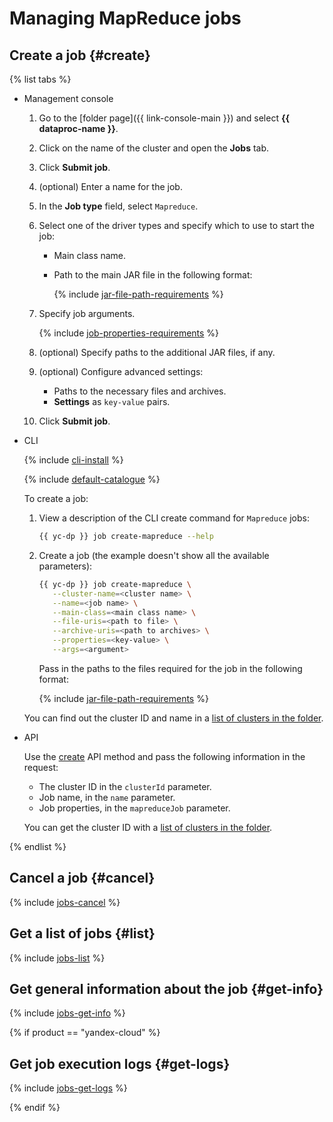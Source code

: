 # Managing MapReduce jobs

## Create a job {#create}

{% list tabs %}

- Management console

   1. Go to the [folder page]({{ link-console-main }}) and select **{{ dataproc-name }}**.
   1. Click on the name of the cluster and open the **Jobs** tab.
   1. Click **Submit job**.
   1. (optional) Enter a name for the job.
   1. In the **Job type** field, select `Mapreduce`.
   1. Select one of the driver types and specify which to use to start the job:
      * Main class name.
      * Path to the main JAR file in the following format:

         {% include [jar-file-path-requirements](../../_includes/data-proc/jar-file-path-requirements.md) %}

   1. Specify job arguments.

      {% include [job-properties-requirements](../../_includes/data-proc/job-properties-requirements.md) %}

   1. (optional) Specify paths to the additional JAR files, if any.
   1. (optional) Configure advanced settings:
      * Paths to the necessary files and archives.
      * **Settings** as `key-value` pairs.
   1. Click **Submit job**.

- CLI

   {% include [cli-install](../../_includes/cli-install.md) %}

   {% include [default-catalogue](../../_includes/default-catalogue.md) %}

   To create a job:

   1. View a description of the CLI create command for `Mapreduce` jobs:

      ```bash
      {{ yc-dp }} job create-mapreduce --help
      ```

   1. Create a job (the example doesn't show all the available parameters):

      ```bash
      {{ yc-dp }} job create-mapreduce \
         --cluster-name=<cluster name> \
         --name=<job name> \
         --main-class=<main class name> \
         --file-uris=<path to file> \
         --archive-uris=<path to archives> \
         --properties=<key-value> \
         --args=<argument>
      ```

      Pass in the paths to the files required for the job in the following format:

      {% include [jar-file-path-requirements](../../_includes/data-proc/jar-file-path-requirements.md) %}

   You can find out the cluster ID and name in a [list of clusters in the folder](./cluster-list.md#list).

- API

   Use the [create](../api-ref/Job/create) API method and pass the following information in the request:

   * The cluster ID in the `clusterId` parameter.
   * Job name, in the `name` parameter.
   * Job properties, in the `mapreduceJob` parameter.

   You can get the cluster ID with a [list of clusters in the folder](./cluster-list.md#list).

{% endlist %}

## Cancel a job {#cancel}

{% include [jobs-cancel](../../_includes/data-proc/jobs-cancel.md) %}

## Get a list of jobs {#list}

{% include [jobs-list](../../_includes/data-proc/jobs-list.md) %}

## Get general information about the job {#get-info}

{% include [jobs-get-info](../../_includes/data-proc/jobs-get-info.md) %}

{% if product == "yandex-cloud" %}

## Get job execution logs {#get-logs}

{% include [jobs-get-logs](../../_includes/data-proc/jobs-get-logs.md) %}

{% endif %}
